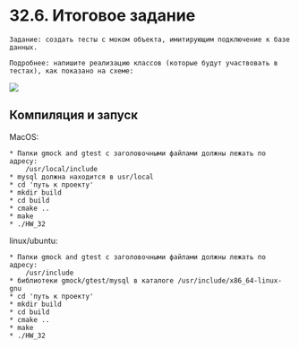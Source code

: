 # 32.6. Итоговое задание
    Задание: создать тесты с моком объекта, имитирующим подключение к базе данных.

    Подробнее: напишите реализацию классов (которые будут участвовать в тестах), как показано на схеме:
<img src="https://github.com/ivanKispaj/HW_32/assets/91827767/87d540c6-ca35-4606-819f-c931ed6a8870">

## Компиляция и запуск

MacOS:

    * Папки gmock and gtest с заголовочными файлами должны лежать по адресу:
        /usr/local/include
    * mysql должна находится в usr/local
    * cd 'путь к проекту'
    * mkdir build
    * cd build
    * cmake ..
    * make
    * ./HW_32


linux/ubuntu:
    
    * Папки gmock and gtest с заголовочными файлами должны лежать по адресу:
        /usr/include
    * библиотеки gmock/gtest/mysql в каталоге /usr/include/x86_64-linux-gnu
    * cd 'путь к проекту'
    * mkdir build
    * cd build
    * cmake ..
    * make
    * ./HW_32

  
